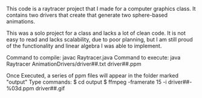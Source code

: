 This code is a raytracer project that I made for a computer graphics class. It
contains two drivers that create that generate two sphere-based animations.

This was a solo project for a class and lacks a lot of clean code. It is not easy
to read and lacks scalability, due to poor planning, but I am still proud of the
functionality and linear algebra I was able to implement.

Command to compile: javac Raytracer.java
Command to execute: java Raytracer AnimationDrivers/driver##.txt driver##.ppm

Once Executed, a series of ppm files will appear in the folder marked "output"
Type commands:
$ cd output
$ ffmpeg -framerate 15 -i driver##-%03d.ppm driver##.gif
